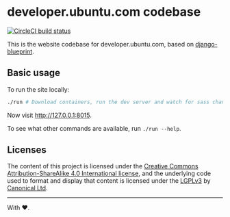 developer.ubuntu.com codebase
===

[![CircleCI build status](https://circleci.com/gh/canonical-websites/developer.ubuntu.com.svg?style=shield)](https://circleci.com/gh/canonical-websites/developer.ubuntu.com)

This is the website codebase for developer.ubuntu.com, based on [django-blueprint](https://github.com/ubuntudesign/django-blueprint).

Basic usage
---

To run the site locally:

``` bash
./run # Download containers, run the dev server and watch for sass changes
```

Now visit <http://127.0.0.1:8015>.

To see what other commands are available, run `./run --help`.

Licenses
---

The content of this project is licensed under the [Creative Commons Attribution-ShareAlike 4.0 International license](https://creativecommons.org/licenses/by-sa/4.0/), and the underlying code used to format and display that content is licensed under the [LGPLv3](http://opensource.org/licenses/lgpl-3.0.html) by [Canonical Ltd](http://www.canonical.com/).

---

With ♥.
